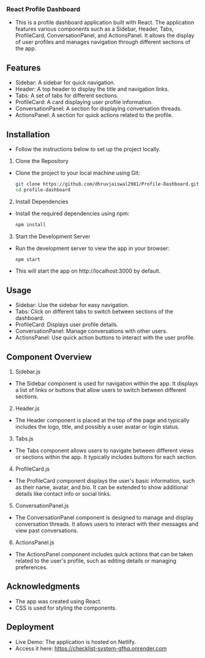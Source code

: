 ### React Profile Dashboard
- This is a profile dashboard application built with React. The application features various components such as a Sidebar, Header, Tabs, ProfileCard, ConversationPanel, and ActionsPanel. It allows the display of user profiles and manages navigation through different sections of the app.

## Features
- Sidebar: A sidebar for quick navigation.
- Header: A top header to display the title and navigation links.
- Tabs: A set of tabs for different sections.
- ProfileCard: A card displaying user profile information.
- ConversationPanel: A section for displaying conversation threads.
- ActionsPanel: A section for quick actions related to the profile.

## Installation
- Follow the instructions below to set up the project locally.

1. Clone the Repository
- Clone the project to your local machine using Git:
    ```bash
    git clone https://github.com/dhruvjaiswal2981/Profile-Dashboard.git
    cd profile-dashboard

2. Install Dependencies
- Install the required dependencies using npm:
    ```bash
    npm install

3. Start the Development Server
- Run the development server to view the app in your browser:

    ```bash
    npm start
- This will start the app on http://localhost:3000 by default.

## Usage
- Sidebar: Use the sidebar for easy navigation.
- Tabs: Click on different tabs to switch between sections of the dashboard.
- ProfileCard: Displays user profile details.
- ConversationPanel: Manage conversations with other users.
- ActionsPanel: Use quick action buttons to interact with the user profile.

## Component Overview
1. Sidebar.js
- The Sidebar component is used for navigation within the app. It displays a list of links or buttons that allow users to switch between different sections.

2. Header.js
- The Header component is placed at the top of the page and typically includes the logo, title, and possibly a user avatar or login status.

3. Tabs.js
- The Tabs component allows users to navigate between different views or sections within the app. It typically includes buttons for each section.

4. ProfileCard.js
- The ProfileCard component displays the user's basic information, such as their name, avatar, and bio. It can be extended to show additional details like contact info or social links.

5. ConversationPanel.js
- The ConversationPanel component is designed to manage and display conversation threads. It allows users to interact with their messages and view past conversations.

6. ActionsPanel.js
- The ActionsPanel component includes quick actions that can be taken related to the user's profile, such as editing details or managing preferences.

## Acknowledgments
- The app was created using React.
- CSS is used for styling the components.

## Deployment
- Live Demo: The application is hosted on Netlify.
- Access it here: https://checklist-system-gfhq.onrender.com